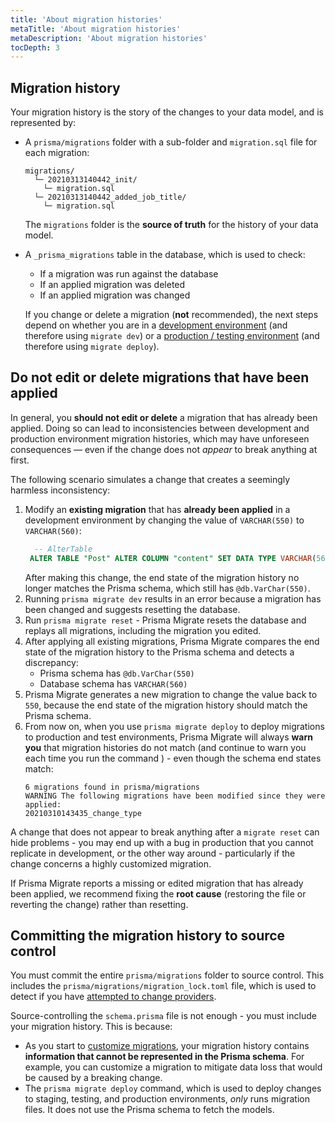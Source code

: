 ```yaml
---
title: 'About migration histories'
metaTitle: 'About migration histories'
metaDescription: 'About migration histories'
tocDepth: 3
---
```


## Migration history

Your migration history is the story of the changes to your data model, and is represented by:

- A `prisma/migrations` folder with a sub-folder and `migration.sql` file for each migration:

  ```
  migrations/
    └─ 20210313140442_init/
      └─ migration.sql
    └─ 20210313140442_added_job_title/
      └─ migration.sql
  ```

  The `migrations` folder is the **source of truth** for the history of your data model.

- A `_prisma_migrations` table in the database, which is used to check:

  - If a migration was run against the database
  - If an applied migration was deleted
  - If an applied migration was changed

  If you change or delete a migration (**not** recommended), the next steps depend on whether you are in a [development environment](/orm/prisma-migrate/workflows/development-and-production#development-environments) (and therefore using `migrate dev`) or a [production / testing environment](/orm/prisma-migrate/workflows/development-and-production#production-and-testing-environments) (and therefore using `migrate deploy`).

## Do not edit or delete migrations that have been applied

In general, you **should not edit or delete** a migration that has already been applied. Doing so can lead to inconsistencies between development and production environment migration histories, which may have unforeseen consequences — even if the change does not _appear_ to break anything at first.

The following scenario simulates a change that creates a seemingly harmless inconsistency:

1. Modify an **existing migration** that has **already been applied** in a development environment by changing the value of `VARCHAR(550)` to `VARCHAR(560)`:
   ```sql file=./prisma/migrations/20210310143435_default_value/migrations.sql
     -- AlterTable
    ALTER TABLE "Post" ALTER COLUMN "content" SET DATA TYPE VARCHAR(560);
   ```
   After making this change, the end state of the migration history no longer matches the Prisma schema, which still has `@db.VarChar(550)`.
1. Running `prisma migrate dev` results in an error because a migration has been changed and suggests resetting the database.
1. Run `prisma migrate reset` - Prisma Migrate resets the database and replays all migrations, including the migration you edited.
1. After applying all existing migrations, Prisma Migrate compares the end state of the migration history to the Prisma schema and detects a discrepancy:
   - Prisma schema has `@db.VarChar(550)`
   - Database schema has `VARCHAR(560)`
1. Prisma Migrate generates a new migration to change the value back to `550`, because the end state of the migration history should match the Prisma schema.
1. From now on, when you use `prisma migrate deploy` to deploy migrations to production and test environments, Prisma Migrate will always **warn you** that migration histories do not match (and continue to warn you each time you run the command ) - even though the schema end states match:
   ```
   6 migrations found in prisma/migrations
   WARNING The following migrations have been modified since they were applied:
   20210310143435_change_type
   ```

A change that does not appear to break anything after a `migrate reset` can hide problems - you may end up with a bug in production that you cannot replicate in development, or the other way around - particularly if the change concerns a highly customized migration.

If Prisma Migrate reports a missing or edited migration that has already been applied, we recommend fixing the **root cause** (restoring the file or reverting the change) rather than resetting.

## Committing the migration history to source control

You must commit the entire `prisma/migrations` folder to source control. This includes the `prisma/migrations/migration_lock.toml` file, which is used to detect if you have [attempted to change providers](/orm/prisma-migrate/understanding-prisma-migrate/limitations-and-known-issues#you-cannot-automatically-switch-database-providers).

Source-controlling the `schema.prisma` file is not enough - you must include your migration history. This is because:

- As you start to [customize migrations](/orm/prisma-migrate/workflows/development-and-production#customizing-migrations), your migration history contains **information that cannot be represented in the Prisma schema**. For example, you can customize a migration to mitigate data loss that would be caused by a breaking change.
- The `prisma migrate deploy` command, which is used to deploy changes to staging, testing, and production environments, _only_ runs migration files. It does not use the Prisma schema to fetch the models.